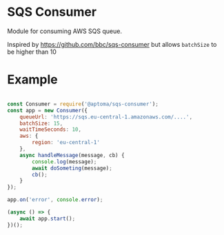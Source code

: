 # SQS Consumer

Module for consuming AWS SQS queue.

Inspired by https://github.com/bbc/sqs-consumer but allows `batchSize` to be higher than 10

# Example

```javascript

const Consumer = require('@aptoma/sqs-consumer');
const app = new Consumer({
	queueUrl: 'https://sqs.eu-central-1.amazonaws.com/....',
	batchSize: 15,
	waitTimeSeconds: 10,
	aws: {
		region: 'eu-central-1'
	},
	async handleMessage(message, cb) {
		console.log(message);
		await doSometing(message);
		cb();
	}
});

app.on('error', console.error);

(async () => {
	await app.start();
})();

```
